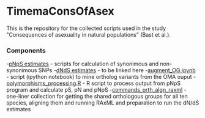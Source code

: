 # TimemaConsOfAsex

This is the repository for the collected scripts used in the study "Consequences of asexuality in natural populations" (Bast et al.).


### Components

 -[pNpS estimates](pNpS) - scripts for calculation of synonimous and non-synonimous SNPs
 -[dNdS estimates](https://github.com/AsexGenomeEvol/dN-dS-ratio-estimates) - to be linked here
 -[augment_OG.ipynb](augment_OG.ipynb) - script (ipython notebook) to mine ortholog variants from the OMA ouput
 -[polymorphisms_processing.R](polymorphisms_processing.R) - R script to process output from pNpS program and calculate pS, pN and pNpS
 -[commands_orth_algn_raxml](commands_orth_algn_raxml) - one-liner collection for getting the shared orthologous groups for all ten species, aligning them and running RAxML and preparation to run the dN/dS estimates
